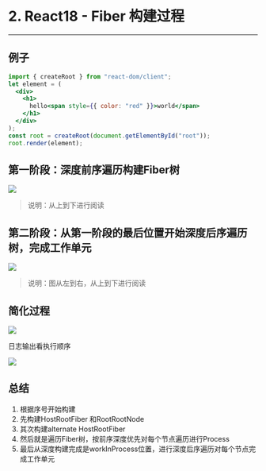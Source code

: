 # 2. React18 - Fiber 构建过程

---

## 例子

```jsx
import { createRoot } from "react-dom/client";
let element = (
  <div>
    <h1>
      hello<span style={{ color: "red" }}>world</span>
    </h1>
  </div>
);
const root = createRoot(document.getElementById("root"));
root.render(element);
```

## **第一阶段：深度前序遍历构建Fiber树**

![](https://cdn.jsdelivr.net/gh/yxw007/BlogPicBed@master//img/20240410182614.jpeg)

> 说明：从上到下进行阅读
> 

## **第二阶段：从第一阶段的最后位置开始深度后序遍历树，完成工作单元**

![](https://cdn.jsdelivr.net/gh/yxw007/BlogPicBed@master//img/20240410182626.jpeg)

> 说明：图从左到右，从上到下进行阅读
> 

## 简化过程

![](https://cdn.jsdelivr.net/gh/yxw007/BlogPicBed@master//img/20240410182642.jpeg)

日志输出看执行顺序

![](https://cdn.jsdelivr.net/gh/yxw007/BlogPicBed@master//img/20240410182650.png)

## 总结

1. 根据序号开始构建
2. 先构建HostRootFiber 和RootRootNode
3. 其次构建alternate HostRootFiber
4. 然后就是遍历Fiber树，按前序深度优先对每个节点遍历进行Process
5. 最后从深度构建完成是workInProcess位置，进行深度后序遍历对每个节点完成工作单元
